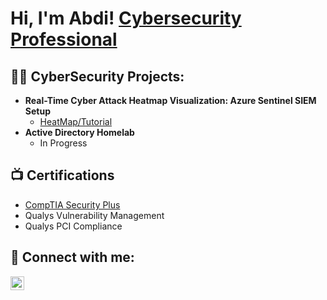 <h1>Hi, I'm Abdi! <a href="https://www.linkedin.com/in/abdirahman-ahmed-cybersecurity/">Cybersecurity Professional</a>

<h2>👨‍💻 CyberSecurity Projects:</h2>

- <b>Real-Time Cyber Attack Heatmap Visualization: Azure Sentinel SIEM Setup</b>
  - [HeatMap/Tutorial](https://github.com/Abdi-Ahmed1/SIEM-Project)
- <b>Active Directory Homelab</b>
  - In Progress
  

<h2>📺 Certifications</h2>

- [CompTIA Security Plus](https://www.credly.com/badges/c0195cc0-8d1e-45c9-ac17-e39430b74c18/public_url)
 - Qualys Vulnerability Management
 - Qualys PCI Compliance

<h2> 🤳 Connect with me:</h2>

[<img align="left" alt="AbdirahmanAhmed | LinkedIn" width="22px" src="https://cdn.jsdelivr.net/npm/simple-icons@v3/icons/linkedin.svg" />][linkedin]


[linkedin]: (https://www.linkedin.com/in/abdirahman-ahmed-cybersecurity/)

<!--


- 🔭 I’m currently working on ...
- 🌱 I’m currently learning ...
- 👯 I’m looking to collaborate on ...
- 🤔 I’m looking for help with ...
- 💬 Ask me about ...
- 📫 How to reach me: ...
- 😄 Pronouns: ...
- ⚡ Fun fact: ...
-->
